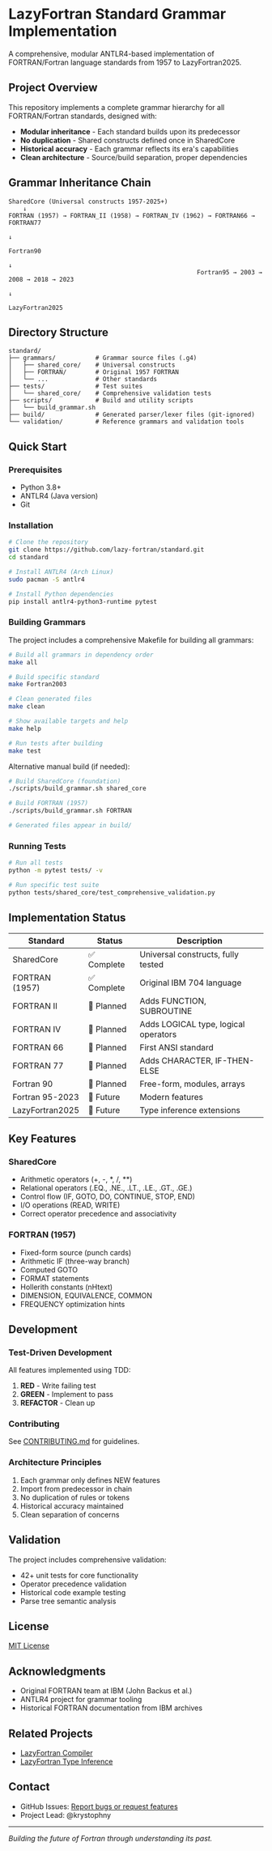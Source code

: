 # LazyFortran Standard Grammar Implementation

A comprehensive, modular ANTLR4-based implementation of FORTRAN/Fortran language standards from 1957 to LazyFortran2025.

## Project Overview

This repository implements a complete grammar hierarchy for all FORTRAN/Fortran standards, designed with:
- **Modular inheritance** - Each standard builds upon its predecessor
- **No duplication** - Shared constructs defined once in SharedCore
- **Historical accuracy** - Each grammar reflects its era's capabilities
- **Clean architecture** - Source/build separation, proper dependencies

## Grammar Inheritance Chain

```
SharedCore (Universal constructs 1957-2025+)
    ↓
FORTRAN (1957) → FORTRAN_II (1958) → FORTRAN_IV (1962) → FORTRAN66 → FORTRAN77
                                                                         ↓
                                                                    Fortran90
                                                                         ↓
                                                    Fortran95 → 2003 → 2008 → 2018 → 2023
                                                                                      ↓
                                                                              LazyFortran2025
```

## Directory Structure

```
standard/
├── grammars/           # Grammar source files (.g4)
│   ├── shared_core/    # Universal constructs
│   ├── FORTRAN/        # Original 1957 FORTRAN
│   └── ...             # Other standards
├── tests/              # Test suites
│   └── shared_core/    # Comprehensive validation tests
├── scripts/            # Build and utility scripts
│   └── build_grammar.sh
├── build/              # Generated parser/lexer files (git-ignored)
└── validation/         # Reference grammars and validation tools
```

## Quick Start

### Prerequisites
- Python 3.8+
- ANTLR4 (Java version)
- Git

### Installation

```bash
# Clone the repository
git clone https://github.com/lazy-fortran/standard.git
cd standard

# Install ANTLR4 (Arch Linux)
sudo pacman -S antlr4

# Install Python dependencies
pip install antlr4-python3-runtime pytest
```

### Building Grammars

The project includes a comprehensive Makefile for building all grammars:

```bash
# Build all grammars in dependency order
make all

# Build specific standard
make Fortran2003

# Clean generated files
make clean

# Show available targets and help
make help

# Run tests after building
make test
```

Alternative manual build (if needed):
```bash
# Build SharedCore (foundation)
./scripts/build_grammar.sh shared_core

# Build FORTRAN (1957)
./scripts/build_grammar.sh FORTRAN

# Generated files appear in build/
```

### Running Tests

```bash
# Run all tests
python -m pytest tests/ -v

# Run specific test suite
python tests/shared_core/test_comprehensive_validation.py
```

## Implementation Status

| Standard | Status | Description |
|----------|--------|-------------|
| SharedCore | ✅ Complete | Universal constructs, fully tested |
| FORTRAN (1957) | ✅ Complete | Original IBM 704 language |
| FORTRAN II | 🔄 Planned | Adds FUNCTION, SUBROUTINE |
| FORTRAN IV | 🔄 Planned | Adds LOGICAL type, logical operators |
| FORTRAN 66 | 🔄 Planned | First ANSI standard |
| FORTRAN 77 | 🔄 Planned | Adds CHARACTER, IF-THEN-ELSE |
| Fortran 90 | 🔄 Planned | Free-form, modules, arrays |
| Fortran 95-2023 | 🔄 Future | Modern features |
| LazyFortran2025 | 🔄 Future | Type inference extensions |

## Key Features

### SharedCore
- Arithmetic operators (+, -, *, /, **)
- Relational operators (.EQ., .NE., .LT., .LE., .GT., .GE.)
- Control flow (IF, GOTO, DO, CONTINUE, STOP, END)
- I/O operations (READ, WRITE)
- Correct operator precedence and associativity

### FORTRAN (1957)
- Fixed-form source (punch cards)
- Arithmetic IF (three-way branch)
- Computed GOTO
- FORMAT statements
- Hollerith constants (nHtext)
- DIMENSION, EQUIVALENCE, COMMON
- FREQUENCY optimization hints

## Development

### Test-Driven Development
All features implemented using TDD:
1. **RED** - Write failing test
2. **GREEN** - Implement to pass
3. **REFACTOR** - Clean up

### Contributing
See [CONTRIBUTING.md](CONTRIBUTING.md) for guidelines.

### Architecture Principles
1. Each grammar only defines NEW features
2. Import from predecessor in chain
3. No duplication of rules or tokens
4. Historical accuracy maintained
5. Clean separation of concerns

## Validation

The project includes comprehensive validation:
- 42+ unit tests for core functionality
- Operator precedence validation
- Historical code example testing
- Parse tree semantic analysis

## License

[MIT License](LICENSE)

## Acknowledgments

- Original FORTRAN team at IBM (John Backus et al.)
- ANTLR4 project for grammar tooling
- Historical FORTRAN documentation from IBM archives

## Related Projects

- [LazyFortran Compiler](https://github.com/lazy-fortran/compiler)
- [LazyFortran Type Inference](https://github.com/lazy-fortran/type-inference)

## Contact

- GitHub Issues: [Report bugs or request features](https://github.com/lazy-fortran/standard/issues)
- Project Lead: @krystophny

---
*Building the future of Fortran through understanding its past.*